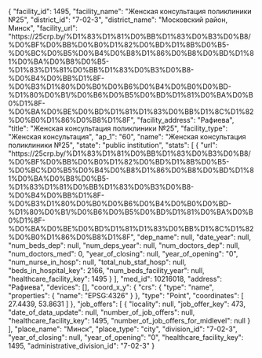 {
    "facility_id": 1495,
    "facility_name": "Женская консультация поликлиники №25",
    "district_id": "7-02-3",
    "district_name": "Московский район, Минск",
    "facility_url": "https:\/\/25crp.by\/%D1%83%D1%81%D0%BB%D1%83%D0%B3%D0%B8\/%D0%BF%D0%BB%D0%B0%D1%82%D0%BD%D1%8B%D0%B5-%D0%BC%D0%B5%D0%B4%D0%B8%D1%86%D0%B8%D0%BD%D1%81%D0%BA%D0%B8%D0%B5-%D1%83%D1%81%D0%BB%D1%83%D0%B3%D0%B8-%D0%B4%D0%BB%D1%8F-%D0%B3%D1%80%D0%B0%D0%B6%D0%B4%D0%B0%D0%BD-%D1%80%D0%B1\/%D0%B6%D0%B5%D0%BD%D1%81%D0%BA%D0%B0%D1%8F-%D0%BA%D0%BE%D0%BD%D1%81%D1%83%D0%BB%D1%8C%D1%82%D0%B0%D1%86%D0%B8%D1%8F",
    "facility_address": "Рафиева",
    "title": "Женская консультация поликлиники №25",
    "facility_type": "Женская консультация",
    "ap_1": "60",
    "name": "Женская консультация поликлиники №25",
    "state": "public institution",
    "stats": [
        {
            "url": "https:\/\/25crp.by\/%D1%83%D1%81%D0%BB%D1%83%D0%B3%D0%B8\/%D0%BF%D0%BB%D0%B0%D1%82%D0%BD%D1%8B%D0%B5-%D0%BC%D0%B5%D0%B4%D0%B8%D1%86%D0%B8%D0%BD%D1%81%D0%BA%D0%B8%D0%B5-%D1%83%D1%81%D0%BB%D1%83%D0%B3%D0%B8-%D0%B4%D0%BB%D1%8F-%D0%B3%D1%80%D0%B0%D0%B6%D0%B4%D0%B0%D0%BD-%D1%80%D0%B1\/%D0%B6%D0%B5%D0%BD%D1%81%D0%BA%D0%B0%D1%8F-%D0%BA%D0%BE%D0%BD%D1%81%D1%83%D0%BB%D1%8C%D1%82%D0%B0%D1%86%D0%B8%D1%8F",
            "dep_name": null,
            "date_year": null,
            "num_beds_dep": null,
            "num_deps_year": null,
            "num_doctors_dep": null,
            "num_doctors_med": 0,
            "year_of_closing": null,
            "year_of_opening": "0",
            "num_nurse_in_hosp": null,
            "total_nub_staf_hosp": null,
            "beds_in_hospital_key": 2166,
            "num_beds_facility_year": null,
            "healthcare_facility_key": 1495
        }
    ],
    "med_id": 10216018,
    "address": "Рафиева",
    "devices": [],
    "coord_x_y": {
        "crs": {
            "type": "name",
            "properties": {
                "name": "EPSG:4326"
            }
        },
        "type": "Point",
        "coordinates": [
            27.4439,
            53.8631
        ]
    },
    "job_offers": [
        {
            "locality": null,
            "job_offer_key": 473,
            "date_of_data_update": null,
            "number_of_job_offers": null,
            "healthcare_facility_key": 1495,
            "number_of_job_offers_for_midlevel": null
        }
    ],
    "place_name": "Минск",
    "place_type": "city",
    "division_id": "7-02-3",
    "year_of_closing": null,
    "year_of_opening": "0",
    "healthcare_facility_key": 1495,
    "administrative_division_id": "7-02-3"
}